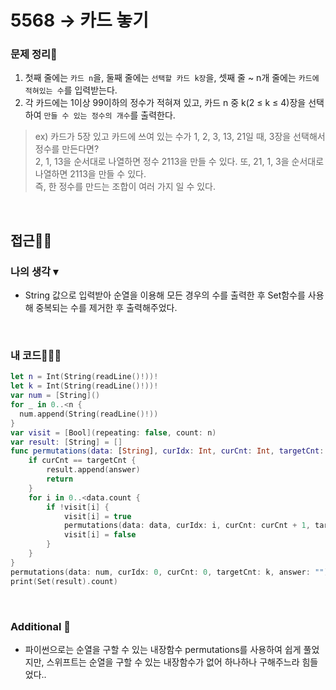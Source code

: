 # 5568 → 카드 놓기
### 문제 정리📝
1. 첫째 줄에는 `카드 n`을, 둘째 줄에는 `선택할 카드 k장`을, 셋째 줄 ~ n개 줄에는 `카드에 적혀있는 수`를 입력받는다.
2. 각 카드에는 1이상 99이하의 정수가 적혀져 있고, 카드 n 중 k(2 ≤ k ≤ 4)장을 선택하여 `만들 수 있는 정수의 개수`를 출력한다.
> ex) 
카드가 5장 있고 카드에 쓰여 있는 수가 1, 2, 3, 13, 21일 때, 3장을 선택해서 정수를 만든다면?   
2, 1, 13을 순서대로 나열하면 정수 2113을 만들 수 있다. 또, 21, 1, 3을 순서대로 나열하면 2113을 만들 수 있다.   
즉, 한 정수를 만드는 조합이 여러 가지 일 수 있다.

</br>

## 접근🚶🏻
### 나의 생각 ▾
- String 값으로 입력받아 순열을 이용해 모든 경우의 수를 출력한 후 Set함수를 사용해 중복되는 수를 제거한 후 출력해주었다.

</br>

### 내 코드👨🏻‍💻
```swift
let n = Int(String(readLine()!))!
let k = Int(String(readLine()!))!
var num = [String]()
for _ in 0..<n {
  num.append(String(readLine()!))
}
var visit = [Bool](repeating: false, count: n)
var result: [String] = []
func permutations(data: [String], curIdx: Int, curCnt: Int, targetCnt: Int, answer: String) {
    if curCnt == targetCnt { 
        result.append(answer)
        return
    }
    for i in 0..<data.count {
        if !visit[i] {
            visit[i] = true
            permutations(data: data, curIdx: i, curCnt: curCnt + 1, targetCnt: targetCnt, answer: answer + data[i])
            visit[i] = false
        }
    }
}
permutations(data: num, curIdx: 0, curCnt: 0, targetCnt: k, answer: "")
print(Set(result).count)
```

</br>

### Additional 📂
- 파이썬으로는 순열을 구할 수 있는 내장함수 permutations를 사용하여 쉽게 풀었지만, 스위프트는 순열을 구할 수 있는 내장함수가 없어 하나하나 구해주느라 힘들었다..

